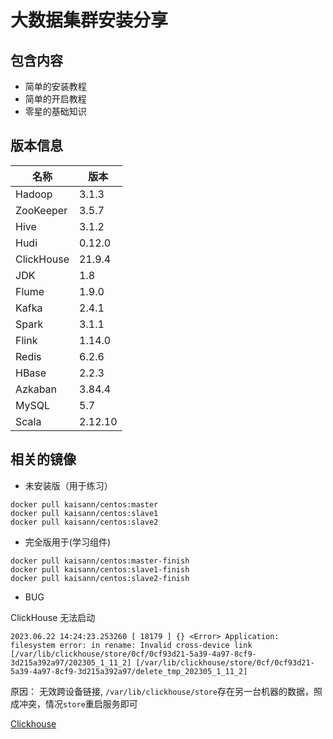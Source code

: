 # 大数据集群安装分享

## 包含内容

- 简单的安装教程
- 简单的开启教程
- 零星的基础知识

## 版本信息 
| 名称      | 版本    |
|----------|---------|
| Hadoop   | 3.1.3   |
| ZooKeeper | 3.5.7   |
| Hive     | 3.1.2   |
| Hudi     | 0.12.0  |
| ClickHouse| 21.9.4  |
| JDK       | 1.8     |
| Flume    | 1.9.0   |
| Kafka    | 2.4.1   |
| Spark    | 3.1.1   |
| Flink    | 1.14.0  |
| Redis    | 6.2.6   |
| HBase    | 2.2.3   |
| Azkaban  | 3.84.4  |
| MySQL    | 5.7     |
| Scala    | 2.12.10 |

## 相关的镜像

- 未安装版（用于练习）

```shell
docker pull kaisann/centos:master
docker pull kaisann/centos:slave1
docker pull kaisann/centos:slave2
```

- 完全版用于(学习组件)

```shell
docker pull kaisann/centos:master-finish
docker pull kaisann/centos:slave1-finish
docker pull kaisann/centos:slave2-finish
```

- BUG

ClickHouse 无法启动

```text
2023.06.22 14:24:23.253260 [ 18179 ] {} <Error> Application: filesystem error: in rename: Invalid cross-device link [/var/lib/clickhouse/store/0cf/0cf93d21-5a39-4a97-8cf9-3d215a392a97/202305_1_11_2] [/var/lib/clickhouse/store/0cf/0cf93d21-5a39-4a97-8cf9-3d215a392a97/delete_tmp_202305_1_11_2]
```
原因：
无效跨设备链接, `/var/lib/clickhouse/store`存在另一台机器的数据，照成冲突，情况`store`重启服务即可


[Clickhouse](https://blog.csdn.net/weixin_45912745/article/details/121982209)
